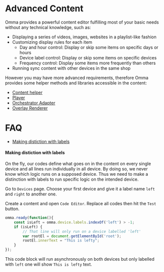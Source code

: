 # Advanced Content
Omma provides a powerful content editor fulfilling most of your basic needs without any technical knowledge, such as:

- Displaying a series of videos, images, websites in a playlist-like fashion
- Customizing display rules for each item
  - Day and hour control: Display or skip some items on specific days or hours
  - Device label control: Display or skip some items on specific devices
  - Frequency control: Display some items more frequently than others
- Running sync content with other devices in the same shop

However you may have more advanced requirements, therefore Omma provides some helper methods and libraries accessible in the content:

- [Content helper](content-helper.md)
- [Player](player.md)
- [Orchestrator Adapter](orchestrator-adapter.md)
- [Overlay Renderer](overlay-renderer.md)


# FAQ
- [Making distiction with labels](#making-distiction-with-labels)

#### Making distiction with labels
On the fly, our codes define what goes on in the content on every single device and all lines run individually in all device. By doing so, we never know which logic runs on a supposed device. Thus we need to make a distinction with labels to run specific logic on the intended device. 

Go to `Devices` page. Choose your first device and give it a label name `left` and `right` to another one.

Create a content and open `Code Editor`. Replace all codes then hit the `Test` button.

```javascript
omma.ready(function(){ 
    const isLeft = omma.device.labels.indexOf('left') > -1;
    if (isLeft) {
        // That line will only run on a device labelled 'left'
        var rootEl = document.getElementById('root');
        rootEl.innerText = "This is lefty";
    }
});
```

This code block will run asynchronously on both devices but only labelled with `left` one will show `This is lefty` text.

